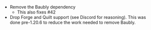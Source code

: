 - Remove the Baubly dependency
  - This also fixes #42
- Drop Forge and Quilt support (see Discord for reasoning). This was done pre-1.20.6 to reduce the
  work needed to remove Baubly.
